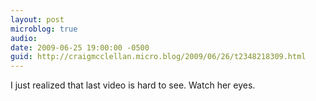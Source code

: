 ```yaml
---
layout: post
microblog: true
audio: 
date: 2009-06-25 19:00:00 -0500
guid: http://craigmcclellan.micro.blog/2009/06/26/t2348218309.html
---
```

I just realized that last video is hard to see. Watch her eyes.
